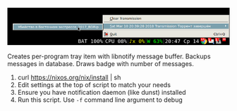 ![](screenshot.png)

Creates per-program tray item with libnotify message buffer. Backups messages in database. Draws badge with number of messages.

1. curl https://nixos.org/nix/install | sh
2. Edit settings at the top of script to match your needs
3. Ensure you have notification daemon (like dunst) installed
4. Run this script. Use `-f` command line argument to debug
